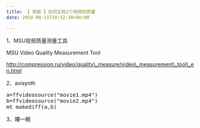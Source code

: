 ```yaml
---
title: 【 视频 】如何比较2个视频的质量
date: 2010-08-11T10:52:38+00:00

---
```

1、MSU视频质量测量工具

MSU Video Quality Measurement Tool

http://compression.ru/video/quality\_measure/video\_measurement\_tool\_en.html

2、avisynth

<pre class="brush: vb">a=ffvideosource("movie1.mp4")
b=ffvideosource("movie2.mp4")
mt_makediff(a,b)
</pre>

3、瞜一眼
